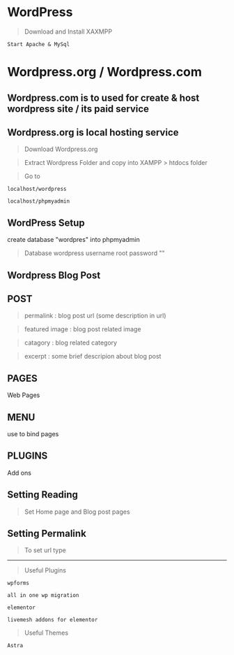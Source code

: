 # WordPress

>Download and Install XAXMPP

    Start Apache & MySql

# Wordpress.org / Wordpress.com 

## Wordpress.com is to used for create & host wordpress site / <b>its paid service</b>

## Wordpress.org is local hosting service

>Download Wordpress.org

>Extract Wordpress Folder and copy into XAMPP > htdocs folder

>Go to 

    localhost/wordpress

    localhost/phpmyadmin

## WordPress Setup

create database "wordpres" into phpmyadmin

>Database 
    wordpress
>username
    root
>password
    ""


## Wordpress Blog Post


## POST

>permalink :
blog post url (some description in url)

>featured image :
blog post related image

>catagory :
blog related category

>excerpt :
some brief descripion about blog post

## PAGES

Web Pages

## MENU

use to bind pages

## PLUGINS

Add ons

## Setting  Reading

>Set Home page and Blog post pages

## Setting  Permalink

>To set url type

---

>Useful Plugins

    wpforms

    all in one wp migration

    elementor

    livemesh addons for elementor


>Useful Themes

    Astra

